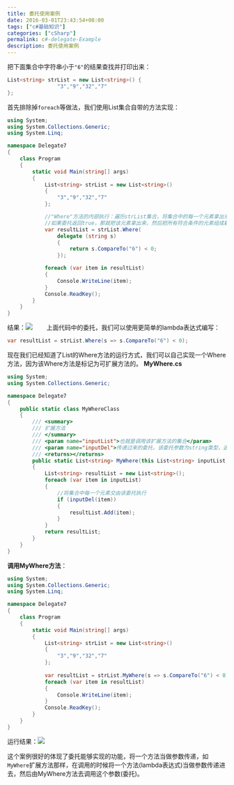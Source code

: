 ```yaml
---
title: 委托使用案例
date: 2016-03-01T23:43:54+08:00
tags: ["c#基础知识"]
categories: ["cSharp"]
permalink: c#-delegate-Example
description: 委托使用案例
---
```

把下面集合中字符串小于`"6"`的结果查找并打印出来：
```csharp
List<string> strList = new List<string>() { 
                "3","9","32","7"
};
```

首先排除掉`foreach`等做法，我们使用List集合自带的方法实现：
```csharp
using System;
using System.Collections.Generic;
using System.Linq;

namespace Delegate7
{
    class Program
    {
        static void Main(string[] args)
        {
            List<string> strList = new List<string>()
            {
                "3","9","32","7"
            };

            //"Where"方法的内部执行：遍历strList集合，将集合中的每一个元素拿出来，传入委托去执行，
            //如果委托返回true，那就把该元素拿出来，然后把所有符合条件的元素组成新的集合返回。
            var resultList = strList.Where(
                delegate (string s) 
                {
                    return s.CompareTo("6") < 0;
                });

            foreach (var item in resultList)
            {
                Console.WriteLine(item);
            }
            Console.ReadKey();
        }
    }
}
```
<!--more-->
结果：![](http://ww2.sinaimg.cn/mw690/c55a7aeejw1f1ht2mkuzzj20g306ljr7.jpg)
　　上面代码中的委托，我们可以使用更简单的lambda表达式编写：
```csharp
var resultList = strList.Where(s => s.CompareTo("6") < 0);
```

现在我们已经知道了List的Where方法的运行方式，我们可以自己实现一个Where方法，因为该Where方法是标记为可扩展方法的。
**MyWhere.cs**
```csharp
using System;
using System.Collections.Generic;

namespace Delegate7
{
    public static class MyWhereClass
    {
        /// <summary>
        /// 扩展方法
        /// </summary>
        /// <param name="inputList">也就是调用该扩展方法的集合</param>
        /// <param name="inputDel">传递过来的委托，该委托参数为string类型，返回bool类型</param>
        /// <returns></returns>
        public static List<string> MyWhere(this List<string> inputList,Func<string,bool> inputDel)
        {
            List<string> resultList = new List<string>();
            foreach (var item in inputList)
            {
                //将集合中每一个元素交由该委托执行
                if (inputDel(item))
                {
                    resultList.Add(item);
                }
            }
            return resultList;
        }
    }
}
```
**调用MyWhere方法**：
```csharp
using System;
using System.Collections.Generic;
using System.Linq;

namespace Delegate7
{
    class Program
    {
        static void Main(string[] args)
        {
            List<string> strList = new List<string>()
            {
                "3","9","32","7"
            };
            
            var resultList = strList.MyWhere(s => s.CompareTo("6") < 0);
            foreach (var item in resultList)
            {
                Console.WriteLine(item);
            }
            Console.ReadKey();
        }
    }
}
```
运行结果：![](http://ww2.sinaimg.cn/mw690/c55a7aeejw1f1ht2mkuzzj20g306ljr7.jpg)

这个案例很好的体现了委托能够实现的功能，将一个方法当做参数传递，如`MyWhere`扩展方法那样，在调用的时候将一个方法(lambda表达式)当做参数传递进去，然后由MyWhere方法去调用这个参数(委托)。

